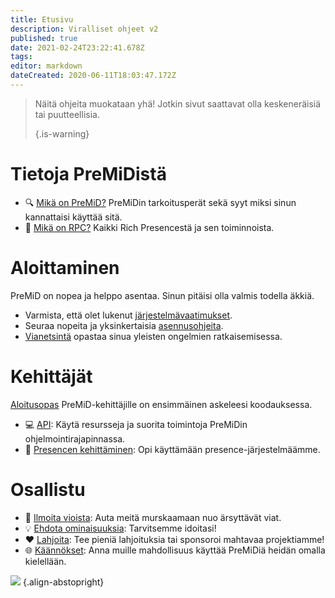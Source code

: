 ```yaml
---
title: Etusivu
description: Viralliset ohjeet v2
published: true
date: 2021-02-24T23:22:41.678Z
tags:
editor: markdown
dateCreated: 2020-06-11T18:03:47.172Z
---
```


> Näitä ohjeita muokataan yhä! Jotkin sivut saattavat olla keskeneräisiä tai puutteellisia. 
> 
> {.is-warning}

# Tietoja PreMiDistä
- :mag: [Mikä on PreMiD?](/about) PreMiDin tarkoitusperät sekä syyt miksi sinun kannattaisi käyttää sitä.
- :link: [Mikä on RPC?](https://discordapp.com/rich-presence) Kaikki Rich Presencestä ja sen toiminnoista.

# Aloittaminen

PreMiD on nopea ja helppo asentaa. Sinun pitäisi olla valmis todella äkkiä.

- Varmista, että olet lukenut [järjestelmävaatimukset](/install/requirements).
- Seuraa nopeita ja yksinkertaisia [asennusohjeita](/install).
- [Vianetsintä](/troubleshooting) opastaa sinua yleisten ongelmien ratkaisemisessa.

# Kehittäjät

[Aloitusopas](/dev) PreMiD-kehittäjille on ensimmäinen askeleesi koodauksessa.

- :computer: [API](/dev/api): Käytä resursseja ja suorita toimintoja PreMiDin ohjelmointirajapinnassa.
- :wrench: [Presencen kehittäminen](/dev/presence): Opi käyttämään presence-järjestelmäämme.

# Osallistu
- :bug: [Ilmoita vioista](https://github.com/PreMiD): Auta meitä murskaamaan nuo ärsyttävät viat.
- :bulb: [Ehdota ominaisuuksia](https://discord.premid.app/): Tarvitsemme idoitasi!
- :heart: [Lahjoita](https://www.patreon.com/Timeraa): Tee pieniä lahjoituksia tai sponsoroi mahtavaa projektiamme!
- :globe_with_meridians: [Käännökset](https://translate.premid.app): Anna muille mahdollisuus käyttää PreMiDiä heidän omalla kielellään.

![](https://beta.premid.app/img/logo.2b414dc2.gif) {.align-abstopright}